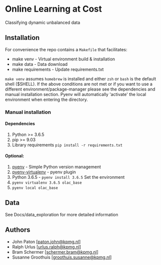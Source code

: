 # Online Learning at Cost
Classifying dynamic unbalanced data

## Installation
For convenience the repo contains a `Makefile`  that facilitates:
* make venv - Virtual environment build & installation
* make data - Data download
* make requirements - Update requirements.txt

`make venv` assumes `homebrew` is installed and either `zsh` or `bash` is the default shell ($SHELL).
If the above conditions are not met or if you want to use a different environment/package-manager please see the dependencies
and manual installation section.
Pyenv will automatically 'activate' the local environment when entering the directory.

### Manual installation
#### Dependencies
1. Python >= 3.6.5
2. pip >= 9.03
3. Library requirements `pip install -r requirements.txt`

#### Optional:
1. [pyenv](https://github.com/pyenv/pyenv) - Simple Python version management
2. [pyenv-virtualenv](https://github.com/pyenv/pyenv-virtualenv) - pyenv plugin
3. Python 3.6.5 - `pyenv install 3.6.5`
Set the environment
4. `pyenv virtualenv 3.6.5 olac_base `
5. `pyenv local olac_base`

## Data


See Docs/data_exploration for more detailed information

## Authors
* John Paton [paton.john@kpmg.nl]
* Ralph Urlus [urlus.ralph@kpmg.nl]
* Bram Schermer [schermer.bram@kpmg.nl]
* Susanne Groothuis [groothuis.susanne@kpmg.nl]

